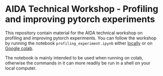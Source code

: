 # AIDA Technical Workshop - Profiling and improving pytorch experiments

This repository contain material for the AIDA technical workshop on profiling and improving pytorch experiments. You can follow the workshop by running the notebook `profiling_experiment.ipynb` either [locally](profiling_experiment.ipynb) or on [Google colab](https://colab.research.google.com/github/eryl/aida-workshop-profiling/blob/main/profiling_experiment.ipynb).

The notebook is mainly intended to be used when running on colab, otherwise the commands in it can more readily be run in a shell on your local computer.
